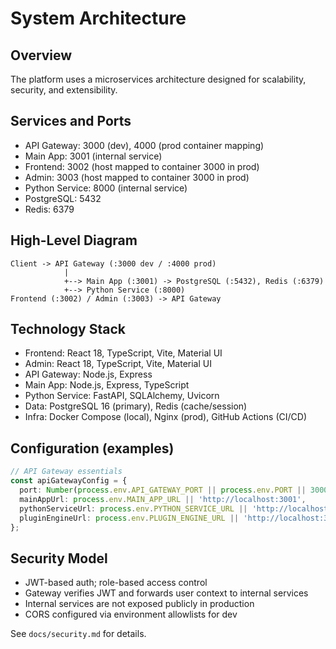# System Architecture

## Overview

The platform uses a microservices architecture designed for scalability, security, and extensibility.

## Services and Ports

- API Gateway: 3000 (dev), 4000 (prod container mapping)
- Main App: 3001 (internal service)
- Frontend: 3002 (host mapped to container 3000 in prod)
- Admin: 3003 (host mapped to container 3000 in prod)
- Python Service: 8000 (internal service)
- PostgreSQL: 5432
- Redis: 6379

## High-Level Diagram

```text
Client -> API Gateway (:3000 dev / :4000 prod)
            |
            +--> Main App (:3001) -> PostgreSQL (:5432), Redis (:6379)
            +--> Python Service (:8000)
Frontend (:3002) / Admin (:3003) -> API Gateway
```

## Technology Stack

- Frontend: React 18, TypeScript, Vite, Material UI
- Admin: React 18, TypeScript, Vite, Material UI
- API Gateway: Node.js, Express
- Main App: Node.js, Express, TypeScript
- Python Service: FastAPI, SQLAlchemy, Uvicorn
- Data: PostgreSQL 16 (primary), Redis (cache/session)
- Infra: Docker Compose (local), Nginx (prod), GitHub Actions (CI/CD)

## Configuration (examples)

```ts
// API Gateway essentials
const apiGatewayConfig = {
  port: Number(process.env.API_GATEWAY_PORT || process.env.PORT || 3000),
  mainAppUrl: process.env.MAIN_APP_URL || 'http://localhost:3001',
  pythonServiceUrl: process.env.PYTHON_SERVICE_URL || 'http://localhost:8000',
  pluginEngineUrl: process.env.PLUGIN_ENGINE_URL || 'http://localhost:3004',
};
```

## Security Model

- JWT-based auth; role-based access control
- Gateway verifies JWT and forwards user context to internal services
- Internal services are not exposed publicly in production
- CORS configured via environment allowlists for dev

See `docs/security.md` for details.

